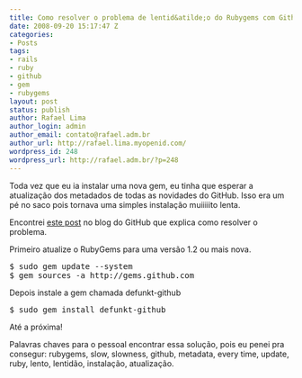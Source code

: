 ```yaml
---
title: Como resolver o problema de lentid&atilde;o do Rubygems com Github
date: 2008-09-20 15:17:47 Z
categories:
- Posts
tags:
- rails
- ruby
- github
- gem
- rubygems
layout: post
status: publish
author: Rafael Lima
author_login: admin
author_email: contato@rafael.adm.br
author_url: http://rafael.lima.myopenid.com/
wordpress_id: 248
wordpress_url: http://rafael.adm.br/?p=248
---
```


Toda vez que eu ia instalar uma nova gem, eu tinha que esperar a atualiza&ccedil;&atilde;o dos metadados de todas as novidades do GitHub. Isso era um p&eacute; no saco pois tornava uma simples instala&ccedil;&atilde;o muiiiiito lenta.

Encontrei <a href="http://github.com/blog/97-github-loves-rubygems-1-2">este post</a> no blog do GitHub que explica como resolver o problema.

Primeiro atualize o RubyGems para uma vers&atilde;o 1.2 ou mais nova.
<pre lang="bash">$ sudo gem update --system
$ gem sources -a http://gems.github.com</pre>

Depois instale a gem chamada defunkt-github
<pre lang="bash">$ sudo gem install defunkt-github</pre>

At&eacute; a pr&oacute;xima!

Palavras chaves para o pessoal encontrar essa solu&ccedil;&atilde;o, pois eu penei pra consegur: rubygems, slow, slowness, github, metadata, every time, update, ruby, lento, lentid&atilde;o, instala&ccedil;&atilde;o, atualiza&ccedil;&atilde;o.
